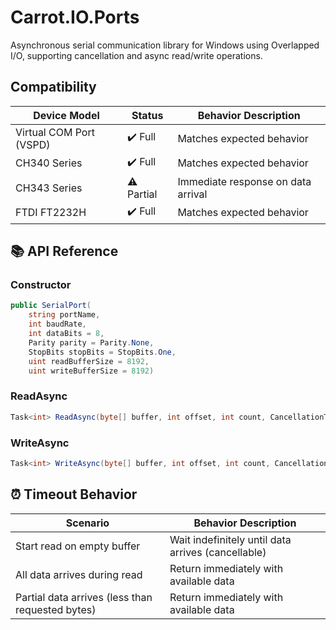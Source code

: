 # Carrot.IO.Ports 

Asynchronous serial communication library for Windows using Overlapped I/O, supporting cancellation and async read/write operations. 

## Compatibility 

| Device Model          | Status       | Behavior Description                          |
|-----------------------|--------------|-----------------------------------------------|
| Virtual COM Port (VSPD) | ✔️ Full      | Matches expected behavior                    |
| CH340 Series          | ✔️ Full      | Matches expected behavior                      |
| CH343 Series          | ⚠️ Partial   | Immediate response on data arrival             |
| FTDI FT2232H           | ✔️ Full      | Matches expected behavior                      |

## 📚 API Reference

### Constructor
```csharp
public SerialPort(
    string portName,
    int baudRate,
    int dataBits = 8,
    Parity parity = Parity.None,
    StopBits stopBits = StopBits.One,
    uint readBufferSize = 8192,
    uint writeBufferSize = 8192)
``` 

### ReadAsync 
```csharp
Task<int> ReadAsync(byte[] buffer, int offset, int count, CancellationToken cancellationToken = default)
``` 
### WriteAsync 
```csharp
Task<int> WriteAsync(byte[] buffer, int offset, int count, CancellationToken cancellationToken)
``` 

## ⏰ Timeout Behavior 
| Scenario                        | Behavior Description                     |
|----------------------------------|-----------------------------------------|
| Start read on empty buffer       | Wait indefinitely until data arrives (cancellable)    |
| All data arrives during read     | Return immediately with available data  |
| Partial data arrives (less than requested bytes) | Return immediately with available data |
